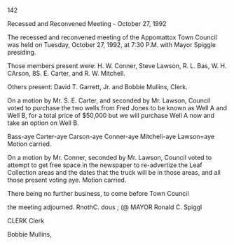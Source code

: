 142

Recessed and Reconvened Meeting - October 27, 1992

The recessed and reconvened meeting of the Appomattox Town
Council was held on Tuesday, October 27, 1992, at 7:30 P.M.
with Mayor Spiggle presiding.

Those members present were: H. W. Conner, Steve Lawson,
R. L. Bas, W. H. CArson, 8S. E. Carter, and R. W. Mitchell.

Others present: David T. Garrett, Jr. and Bobbie Mullins, Clerk.

On a motion by Mr. S. E. Carter, and seconded by Mr. Lawson,
Council voted to purchase the two wells from Fred Jones to
be known as Well A and Well B, for a total price of $50,000
but we will purchase Well A now and take an option on Well B.

Bass-aye Carter-aye Carson-aye Conner-aye Mitcheli-aye
Lawson=aye Motion carried.

On a motion by Mr. Conner, seconded by Mr. Lawson, Council voted
to attempt to get free space in the newspaper to re-advertize
the Leaf Collection areas and the dates that the truck will be
in those areas, and all those present voting aye. Motion
carried.

There being no further business, to come before Town Council

the meeting adjourned.
RnothC. dous
; (@ MAYOR
Ronald C. Spiggl

CLERK
Clerk

Bobbie Mullins,

